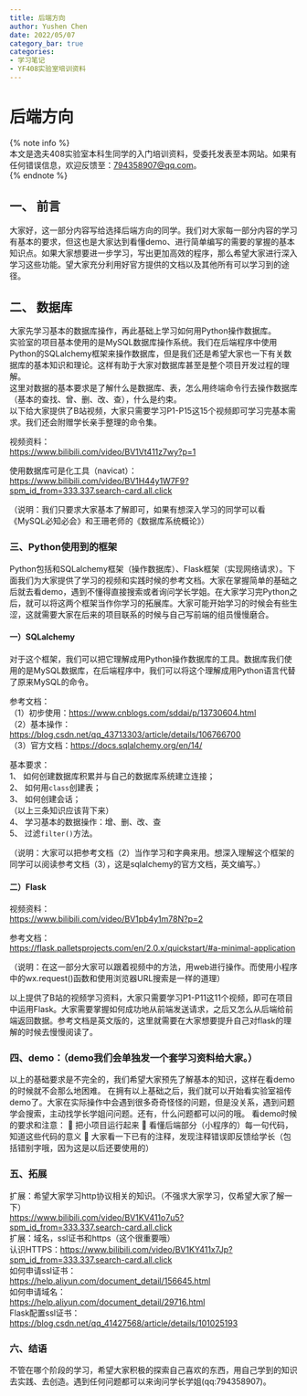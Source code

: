 ```yaml
---
title: 后端方向
author: Yushen Chen
date: 2022/05/07
category_bar: true
categories: 
- 学习笔记
- YF408实验室培训资料
---
```

# 后端方向
{% note info %}  
本文是逸夫408实验室本科生同学的入门培训资料，受委托发表至本网站。如果有任何错误信息，欢迎反馈至：794358907@qq.com。  
{% endnote %}  

## 一、	前言
大家好，这一部分内容写给选择后端方向的同学。我们对大家每一部分内容的学习有基本的要求，但这也是大家达到看懂demo、进行简单编写的需要的掌握的基本知识点。如果大家想要进一步学习，写出更加高效的程序，那么希望大家进行深入学习这些功能。望大家充分利用好官方提供的文档以及其他所有可以学习到的途径。  

## 二、	数据库
大家先学习基本的数据库操作，再此基础上学习如何用Python操作数据库。  
实验室的项目基本使用的是MySQL数据库操作系统。我们在后端程序中使用Python的SQLalchemy框架来操作数据库，但是我们还是希望大家也一下有关数据库的基本知识和理论。这样有助于大家对数据库甚至是整个项目开发过程的理解。  
这里对数据的基本要求是了解什么是数据库、表，怎么用终端命令行去操作数据库（基本的查找、曾、删、改、查），什么是约束。  
以下给大家提供了B站视频，大家只需要学习P1-P15这15个视频即可学习完基本需求。我们还会附赠学长亲手整理的命令集。  
	
视频资料：  
https://www.bilibili.com/video/BV1Vt411z7wy?p=1	  

使用数据库可是化工具（navicat）：  
https://www.bilibili.com/video/BV1H44y1W7F9?spm_id_from=333.337.search-card.all.click  

（说明：我们只要求大家基本了解即可，如果有想深入学习的同学可以看《MySQL必知必会》和王珊老师的《数据库系统概论》）  


### 三、Python使用到的框架  
Python包括和SQLalchemy框架（操作数据库）、Flask框架（实现网络请求）。下面我们为大家提供了学习的视频和实践时候的参考文档。大家在掌握简单的基础之后就去看demo，遇到不懂得直接搜索或者询问学长学姐。在大家学习完Python之后，就可以将这两个框架当作你学习的拓展库。大家可能开始学习的时候会有些生涩，这就需要大家在后来的项目联系的时候与自己写前端的组员慢慢磨合。  
	
#### 一）SQLalchemy  
对于这个框架，我们可以把它理解成用Python操作数据库的工具。数据库我们使用的是MySQL数据库，在后端程序中，我们可以将这个理解成用Python语言代替了原来MySQL的命令。

参考文档：  
（1）初步使用：https://www.cnblogs.com/sddai/p/13730604.html  
（2）基本操作：https://blog.csdn.net/qq_43713303/article/details/106766700  
（3）官方文档：https://docs.sqlalchemy.org/en/14/  

基本要求：  
1、	如何创建数据库积累并与自己的数据库系统建立连接；  
2、	如何用`class`创建表；  
3、	如何创建会话；  
（以上三条知识应该背下来）  
4、	学习基本的数据操作：增、删、改、查   
5、	过滤`filter()`方法。  

（说明：大家可以把参考文档（2）当作学习和字典来用。想深入理解这个框架的同学可以阅读参考文档（3），这是sqlalchemy的官方文档，英文编写。）  


#### 二）Flask  
视频资料：  
https://www.bilibili.com/video/BV1pb4y1m78N?p=2  

参考文档：  
https://flask.palletsprojects.com/en/2.0.x/quickstart/#a-minimal-application  

（说明：在这一部分大家可以跟着视频中的方法，用web进行操作。而使用小程序中的wx.request()函数和使用浏览器URL搜索是一样的道理）  

以上提供了B站的视频学习资料，大家只需要学习P1-P11这11个视频，即可在项目中运用Flask。大家需要掌握如何成功地从前端发送请求，之后又怎么从后端给前端返回数据。参考文档是英文版的，这里就需要在大家想要提升自己对flask的理解的时候去慢慢阅读了。  


### 四、demo：（demo我们会单独发一个套学习资料给大家。）  
以上的基础要求是不完全的，我们希望大家预先了解基本的知识，这样在看demo的时候就不会那么地困难。
在拥有以上基础之后，我们就可以开始看实验室祖传demo了。大家在实际操作中会遇到很多奇奇怪怪的问题，但是没关系，遇到问题学会搜索，主动找学长学姐问问题。还有，什么问题都可以问的哦。
看demo时候的要求和注意：
	把小项目运行起来
	看懂后端部分（小程序的）每一句代码，知道这些代码的意义
	大家看一下已有的注释，发现注释错误即反馈给学长（包括错别字哦，因为这是以后还要使用的）

### 五、拓展
扩展：希望大家学习http协议相关的知识。（不强求大家学习，仅希望大家了解一下）  
https://www.bilibili.com/video/BV1KV411o7u5?spm_id_from=333.337.search-card.all.click  
扩展：域名，ssl证书和https（这个很重要哦）  
认识HTTPS：https://www.bilibili.com/video/BV1KY411x7Jp?spm_id_from=333.337.search-card.all.click  
如何申请ssl证书：  
https://help.aliyun.com/document_detail/156645.html  
如何申请域名：  
https://help.aliyun.com/document_detail/29716.html  
Flask配置ssl证书：  
https://blog.csdn.net/qq_41427568/article/details/101025193  


### 六、结语
不管在哪个阶段的学习，希望大家积极的探索自己喜欢的东西，用自己学到的知识去实践、去创造。遇到任何问题都可以来询问学长学姐(qq:794358907)。  

